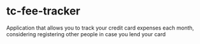 # tc-fee-tracker
Application that allows you to track your credit card expenses each month, considering registering other people in case you lend your card
